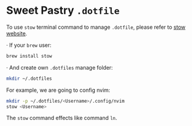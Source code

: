 # Sweet Pastry `.dotfile`
To use `stow` terminal command to manage `.dotfile`, please refer to [stow website](https://www.gnu.org/software/stow/stow.html).

· If your `brew` user:
```sh
brew install stow
```
· And create own `.dotfiles` manage folder:
```sh
mkdir ~/.dotfiles
```
For example, we are going to config nvim:
```sh
mkdir -p ~/.dotfiles/<Username>/.config/nvim
stow <Username>
```
The `stow` command effects like command `ln`.